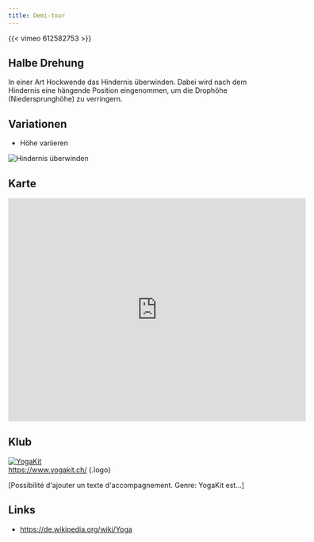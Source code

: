 ```yaml
---
title: Demi-tour
---
```


{{< vimeo 612582753 >}}

## Halbe Drehung

In einer Art Hockwende das Hindernis überwinden. Dabei wird nach dem Hindernis eine hängende Position eingenommen, um die Drophöhe (Niedersprunghöhe) zu verringern. 


## Variationen

- Höhe variieren



![Hindernis überwinden](/img/2.jpg)

## Karte

<iframe src="https://www.google.com/maps/embed?pb=!1m18!1m12!1m3!1d690.8878458822542!2d7.233772404826534!3d47.132798182746185!2m3!1f0!2f0!3f0!3m2!1i1024!2i768!4f13.1!3m3!1m2!1s0x478e195827c27f95%3A0xf102bb63377818f6!2sStrandboden!5e1!3m2!1sfr!2sch!4v1632126578129!5m2!1sfr!2sch" width="600" height="450" style="border:0;" allowfullscreen="" loading="lazy"></iframe>

## Klub 

[![YogaKit](/img/yogakit.png)](https://www.yogakit.ch/)  
https://www.yogakit.ch/
{.logo}

[Possibilité d'ajouter un texte d'accompagnement. Genre: YogaKit est...]

## Links

- https://de.wikipedia.org/wiki/Yoga